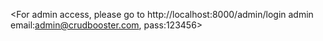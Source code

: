 <For admin access, please go to http://localhost:8000/admin/login admin email:admin@crudbooster.com, pass:123456></p>

